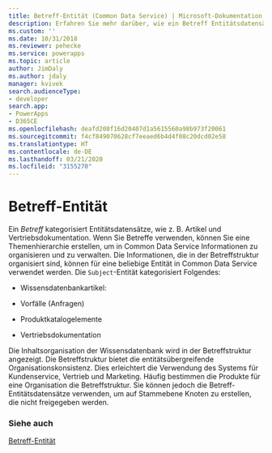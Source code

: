 ```yaml
---
title: Betreff-Entität (Common Data Service) | Microsoft-Dokumentation
description: Erfahren Sie mehr darüber, wie ein Betreff Entitätsdatensätze in Power Apps kategorisiert, wie z. B. Artikel und Vertriebsdokumentation. Wenn Sie Betreffe verwenden, können Sie eine Themenhierarchie erstellen, um Informationen zu organisieren und zu verwalten.
ms.custom: ''
ms.date: 10/31/2018
ms.reviewer: pehecke
ms.service: powerapps
ms.topic: article
author: JimDaly
ms.author: jdaly
manager: kvivek
search.audienceType:
- developer
search.app:
- PowerApps
- D365CE
ms.openlocfilehash: deafd208f16d20407d1a5615560a98b973f20061
ms.sourcegitcommit: f4cf849070628cf7eeaed6b4d4f08c20dcd02e58
ms.translationtype: HT
ms.contentlocale: de-DE
ms.lasthandoff: 03/21/2020
ms.locfileid: "3155270"
---
```

# <a name="subject-entity"></a>Betreff-Entität

Ein *Betreff* kategorisiert Entitätsdatensätze, wie z. B. Artikel und Vertriebsdokumentation. Wenn Sie Betreffe verwenden, können Sie eine Themenhierarchie erstellen, um in Common Data Service Informationen zu organisieren und zu verwalten. Die Informationen, die in der Betreffstruktur organisiert sind, können für eine beliebige Entität in Common Data Service verwendet werden. Die `Subject`-Entität kategorisiert Folgendes:  
  
- Wissensdatenbankartikel:  
  
- Vorfälle (Anfragen)  
  
- Produktkatalogelemente  
  
- Vertriebsdokumentation  
  
Die Inhaltsorganisation der Wissensdatenbank wird in der Betreffstruktur angezeigt. Die Betreffstruktur bietet die entitätsübergreifende Organisationskonsistenz. Dies erleichtert die Verwendung des Systems für Kundenservice, Vertrieb und Marketing. Häufig bestimmen die Produkte für eine Organisation die Betreffstruktur. Sie können jedoch die Betreff-Entitätsdatensätze verwenden, um auf Stammebene Knoten zu erstellen, die nicht freigegeben werden.  
  
### <a name="see-also"></a>Siehe auch  
 [Betreff-Entität](reference/entities/subject.md) 
 